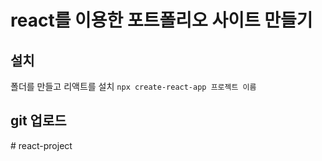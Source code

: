 # react를 이용한 포트폴리오 사이트 만들기

## 설치

폴더를 만들고 리액트를 설치 `npx create-react-app 프로젝트 이름`

## git 업로드
#   r e a c t - p r o j e c t  
 